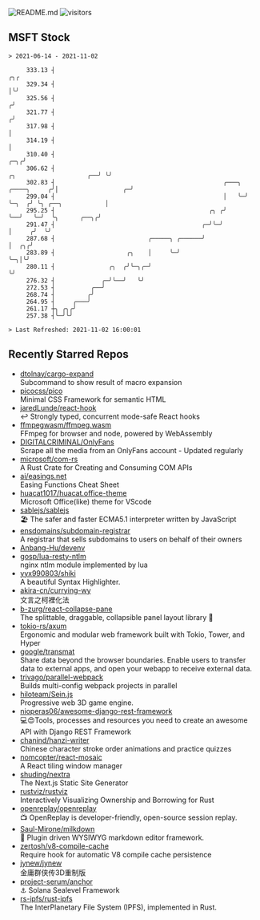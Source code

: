 ![README.md](https://github.com/Gerhut/Gerhut/workflows/README.md/badge.svg)
![visitors](https://visitors.vercel.app/Gerhut/Gerhut?token=8cf69d1f6813d272ef062726b6070c9be4ff72038cfe5a7ded7384a8da65d866)

## MSFT Stock

```
> 2021-06-14 - 2021-11-02

     333.13 ┤                                                                                                ╭╮╭ 
     329.34 ┤                                                                                                │╰╯ 
     325.56 ┤                                                                                               ╭╯   
     321.77 ┤                                                                                              ╭╯    
     317.98 ┤                                                                                              │     
     314.19 ┤                                                                                              │     
     310.40 ┤                                                                                          ╭─╮╭╯     
     306.62 ┤                                                                 ╭╮                    ╭──╯ ╰╯      
     302.83 ┤                                               ╭───╮ ╭────╮     ╭╯│                  ╭─╯            
     299.04 ┤                                               │   ╰─╯    ╰─╮  ╭╯ ╰╮ ╭──╮            │              
     295.25 ┤                                           ╭╮ ╭╯            ╰──╯   ╰─╯  ╰╮      ╭──╮╭╯              
     291.47 ┤                                         ╭─╯╰─╯                          │     ╭╯  ╰╯               
     287.68 ┤                          ╭─────╮ ╭──────╯                               │  ╭╮╭╯                    
     283.89 ┤                    ╭╮    │     ╰─╯                                      ╰─╮│╰╯                     
     280.11 ┤               ╭╮  ╭╯╰─╮╭─╯                                                ╰╯                       
     276.32 ┤             ╭─╯╰──╯   ╰╯                                                                           
     272.53 ┤          ╭──╯                                                                                      
     268.74 ┤         ╭╯                                                                                         
     264.95 ┤     ╭───╯                                                                                          
     261.17 ┼╮ ╭╮╭╯                                                                                              
     257.38 ┤╰─╯╰╯                                                                                               

> Last Refreshed: 2021-11-02 16:00:01
```

## Recently Starred Repos

- [dtolnay/cargo-expand](https://github.com/dtolnay/cargo-expand)  
  Subcommand to show result of macro expansion
- [picocss/pico](https://github.com/picocss/pico)  
  Minimal CSS Framework for semantic HTML
- [jaredLunde/react-hook](https://github.com/jaredLunde/react-hook)  
  ↩ Strongly typed, concurrent mode-safe React hooks
- [ffmpegwasm/ffmpeg.wasm](https://github.com/ffmpegwasm/ffmpeg.wasm)  
  FFmpeg for browser and node, powered by WebAssembly
- [DIGITALCRIMINAL/OnlyFans](https://github.com/DIGITALCRIMINAL/OnlyFans)  
  Scrape all the media from an OnlyFans account - Updated regularly
- [microsoft/com-rs](https://github.com/microsoft/com-rs)  
  A Rust Crate for Creating and Consuming COM APIs
- [ai/easings.net](https://github.com/ai/easings.net)  
  Easing Functions Cheat Sheet
- [huacat1017/huacat.office-theme](https://github.com/huacat1017/huacat.office-theme)  
  Microsoft Office(like) theme for VScode
- [sablejs/sablejs](https://github.com/sablejs/sablejs)  
  🏖️ The safer and faster ECMA5.1 interpreter written by JavaScript
- [ensdomains/subdomain-registrar](https://github.com/ensdomains/subdomain-registrar)  
  A registrar that sells subdomains to users on behalf of their owners
- [Anbang-Hu/devenv](https://github.com/Anbang-Hu/devenv)  
- [gosp/lua-resty-ntlm](https://github.com/gosp/lua-resty-ntlm)  
  nginx ntlm module implemented by lua
- [yyx990803/shiki](https://github.com/yyx990803/shiki)  
  A beautiful Syntax Highlighter.
- [akira-cn/currying-wy](https://github.com/akira-cn/currying-wy)  
  文言之柯裡化法
- [b-zurg/react-collapse-pane](https://github.com/b-zurg/react-collapse-pane)  
  The splittable, draggable, collapsible panel layout library 🎉
- [tokio-rs/axum](https://github.com/tokio-rs/axum)  
  Ergonomic and modular web framework built with Tokio, Tower, and Hyper
- [google/transmat](https://github.com/google/transmat)  
  Share data beyond the browser boundaries. Enable users to transfer data to external apps, and open your webapp to receive external data.
- [trivago/parallel-webpack](https://github.com/trivago/parallel-webpack)  
  Builds multi-config webpack projects in parallel
- [hiloteam/Sein.js](https://github.com/hiloteam/Sein.js)  
  Progressive web 3D game engine.
- [nioperas06/awesome-django-rest-framework](https://github.com/nioperas06/awesome-django-rest-framework)  
   💻😍Tools, processes and resources you need to create an awesome API with Django REST Framework
- [chanind/hanzi-writer](https://github.com/chanind/hanzi-writer)  
  Chinese character stroke order animations and practice quizzes
- [nomcopter/react-mosaic](https://github.com/nomcopter/react-mosaic)  
  A React tiling window manager
- [shuding/nextra](https://github.com/shuding/nextra)  
  The Next.js Static Site Generator
- [rustviz/rustviz](https://github.com/rustviz/rustviz)  
  Interactively Visualizing Ownership and Borrowing for Rust
- [openreplay/openreplay](https://github.com/openreplay/openreplay)  
  :tv: OpenReplay is developer-friendly, open-source session replay.
- [Saul-Mirone/milkdown](https://github.com/Saul-Mirone/milkdown)  
  🍼 Plugin driven WYSIWYG  markdown editor framework.
- [zertosh/v8-compile-cache](https://github.com/zertosh/v8-compile-cache)  
  Require hook for automatic V8 compile cache persistence
- [jynew/jynew](https://github.com/jynew/jynew)  
  金庸群侠传3D重制版
- [project-serum/anchor](https://github.com/project-serum/anchor)  
  ⚓ Solana Sealevel Framework
- [rs-ipfs/rust-ipfs](https://github.com/rs-ipfs/rust-ipfs)  
  The InterPlanetary File System (IPFS), implemented in Rust.
